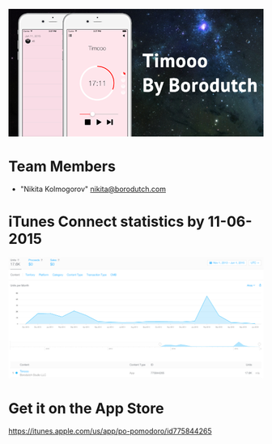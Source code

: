 ![Timooo](https://github.com/backmeupplz/Timooo/blob/master/Designs/github-title.png)
 
# Team Members
* "Nikita Kolmogorov" <nikita@borodutch.com>

# iTunes Connect statistics by 11-06-2015
![iTunes Connect Stats](https://github.com/backmeupplz/Timooo/blob/master/Designs/github-stats.png)

# Get it on the App Store
https://itunes.apple.com/us/app/po-pomodoro/id775844265
